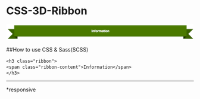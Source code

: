 CSS-3D-Ribbon
=============


![ribbon sample](ribbon.png "Ribbon sample")

##How to use
CSS & Sass(SCSS)


```
<h3 class="ribbon">
<span class="ribbon-content">Information</span>
</h3>
```
---
*responsive